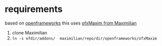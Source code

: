 # requirements

based on [openframeworks](http://openframeworks.cc/)
this uses [ofxMaxim from Maximilian](https://github.com/micknoise/Maximilian) 
  1. clone Maximilian
  2. ```ln -s ofdir/addons/  maximilian/repo/dir/openframeworks/ofxMaxim```


